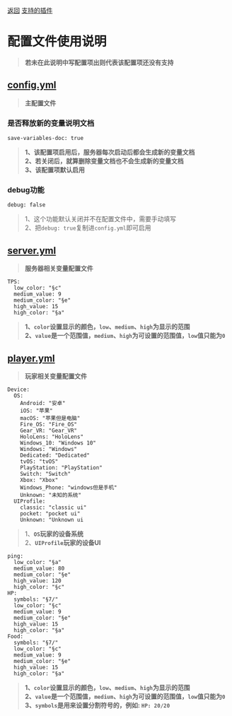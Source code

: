 [返回](../README.md) [支持的插件](./SupportPluginsVariables.md)
# **配置文件使用说明**
> **若未在此说明中写配置项出则代表该配置项还没有支持**
## **[config.yml](../src/main/resources/config.yml)**
> **主配置文件**
### **是否释放新的变量说明文档**
```
save-variables-doc: true
```
> **1、该配置项启用后，服务器每次启动后都会生成新的变量文档**  
> **2、若关闭后，就算删除变量文档也不会生成新的变量文档**  
> **3、该配置项默认启用**
### **debug功能**
```
debug: false
```
> 1、这个功能默认关闭并不在配置文件中，需要手动填写  
> 2、把`debug: true`复制进`config.yml`即可启用
## **[server.yml](../src/main/resources/server.yml)**
> **服务器相关变量配置文件**
```
TPS:
  low_color: "§c"
  medium_value: 9
  medium_color: "§e"
  high_value: 15
  high_color: "§a"
```
> **1、```color```设置显示的颜色，```low```、```medium```、```high```为显示的范围**  
> **2、```value```是一个范围值，```medium```、```high```为可设置的范围值，```low```值只能为```0```**
## **[player.yml](../src/main/resources/player.yml)**
> **玩家相关变量配置文件**
```
Device:
  OS:
    Android: "安卓"
    iOS: "苹果"
    macOS: "苹果但是电脑"
    Fire_OS: "Fire_OS"
    Gear_VR: "Gear_VR"
    HoloLens: "HoloLens"
    Windows_10: "Windows 10"
    Windows: "Windows"
    Dedicated: "Dedicated"
    tvOS: "tvOS"
    PlayStation: "PlayStation"
    Switch: "Switch"
    Xbox: "Xbox"
    Windows_Phone: "windows但是手机"
    Unknown: "未知的系统"
  UIProfile:
    classic: "classic ui"
    pocket: "pocket ui"
    Unknown: "Unknown ui
```
> 1、**```OS```玩家的设备系统**  
> 2、**```UIProfile```玩家的设备UI**
```
ping:
  low_color: "§a"
  medium_value: 80
  medium_color: "§e"
  high_value: 120
  high_color: "§c"
HP:
  symbols: "§7/"
  low_color: "§c"
  medium_value: 9
  medium_color: "§e"
  high_value: 15
  high_color: "§a"
Food:
  symbols: "§7/"
  low_color: "§c"
  medium_value: 9 
  medium_color: "§e"
  high_value: 15
  high_color: "§a"
```
> **1、```color```设置显示的颜色，```low```、```medium```、```high```为显示的范围**  
> **2、```value```是一个范围值，```medium```、```high```为可设置的范围值，```low```值只能为```0```**  
> **3、```symbols```是用来设置分割符号的，例如: ```HP: 20/20```**
